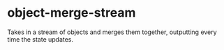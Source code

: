 object-merge-stream
===================

Takes in a stream of objects and merges them together, outputting every time the state updates.
